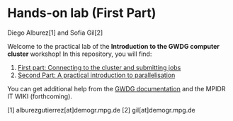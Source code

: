 Hands-on lab (First Part)
================
Diego Alburez[1] and Sofia Gil[2]

Welcome to the practical lab of the **Introduction to the GWDG computer cluster** workshop! In this repository, you will find:

1.  [First part: Connecting to the cluster and submitting jobs](part1.md)
2.  [Second Part: A practical introduction to parallelisation](part2.md)

You can get additional help from the [GWDG documentation](https://info.gwdg.de/dokuwiki/doku.php?id=en:services:application_services:high_performance_computing:start) and the MPIDR IT WIKI (forthcoming).

[1] alburezgutierrez\[at\]demogr.mpg.de
[2] gil\[at\]demogr.mpg.de
